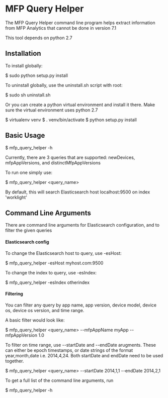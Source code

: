 MFP Query Helper
================

The MFP Query Helper command line program helps extract information from MFP Analytics that cannot be done in
version 7.1

This tool depends on python 2.7

Installation
------------

To install globally:

$ sudo python setup.py install

To uninstall globally, use the uninstall.sh script with root:

$ sudo sh uninstall.sh

Or you can create a python virtual environment and install it there. Make sure the virtual environment uses
python 2.7

$ virtualenv venv
$ . venv/bin/activate
$ python setup.py install

Basic Usage
-----------

$ mfp_query_helper -h

Currently, there are 3 queries that are supported: newDevices, mfpAppVersions, and distinctMfpAppVersions

To run one simply use:

$ mfp_query_helper <query_name>

By default, this will search Elasticsearch host localhost:9500 on index 'worklight'

Command Line Arguments
----------------------

There are command line arguments for Elasticsearch configuration, and to filter the given queries

#### Elasticsearch config

To change the Elasticsearch host to query, use -esHost:

$ mfp_query_helper -esHost myhost.com:9500

To change the index to query, use -esIndex:

$ mfp_query_helper -esIndex otherindex


#### Filtering

You can filter any query by app name, app version, device model, device os, device os version, and time range.

A basic filter would look like:

$ mfp_query_helper <query_name> --mfpAppName myApp --mfpAppVersion 1.0

To filter on time range, use --startDate and --endDate arugments. These can either be epoch timestamps, or date
strings of the format year,month,date i.e. 2014,4,24. Both startDate and endDate need to be used together.

$ mfp_query_helper <query_name> --startDate 2014,1,1 --endDate 2014,2,1

To get a full list of the command line arguments, run

$ mfp_query_helper -h